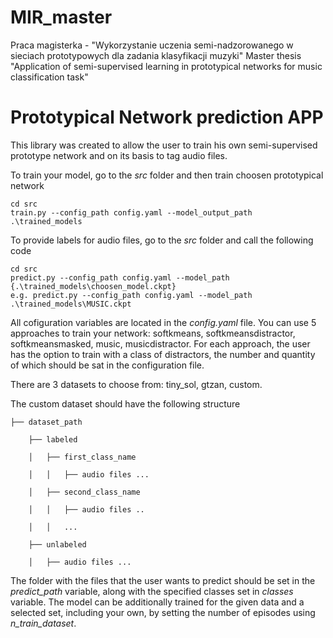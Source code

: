 MIR_master
==============================
Praca magisterka - "Wykorzystanie uczenia semi-nadzorowanego w sieciach prototypowych dla zadania klasyfikacji muzyki"
Master thesis "Application of semi-supervised learning in prototypical networks for music classification task"

# Prototypical Network prediction APP

This library was created to allow the user to train his own semi-supervised prototype network and on its basis to tag audio files.

To train your model, go to the *src* folder and then train choosen prototypical network
```
cd src
train.py --config_path config.yaml --model_output_path .\trained_models
```

To provide labels for audio files, go to the *src* folder and call the following code
```
cd src
predict.py --config_path config.yaml --model_path {.\trained_models\choosen_model.ckpt}
e.g. predict.py --config_path config.yaml --model_path .\trained_models\MUSIC.ckpt
```

All cofiguration variables are located in the *config.yaml* file. 
You can use 5 approaches to train your network: softkmeans, softkmeansdistractor, softkmeansmasked, music, musicdistractor. For each approach, the user has the option to train with a class of distractors, the number and quantity of which should be sat in the configuration file.

There are 3 datasets to choose from: tiny_sol, gtzan, custom.

The custom dataset should have the following structure 
```
├── dataset_path

    ├── labeled
    
    │   ├── first_class_name
    
    │   │   ├── audio files ...
    
    │   ├── second_class_name
    
    │   │   ├── audio files ..
    
    │   │   ...
    
    ├── unlabeled
    
    │   ├── audio files ...
```    

The folder with the files that the user wants to predict should be set in the *predict_path* variable, along with the specified classes set in *classes* variable. The model can be additionally trained for the given data and a selected set, including your own, by setting the number of episodes using *n_train_dataset*.

